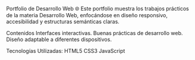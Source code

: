 Portfolio de Desarrollo Web 🌐
Este portfolio muestra los trabajos prácticos de la materia Desarrollo Web, enfocándose en diseño responsivo, accesibilidad y estructuras semánticas claras.

Contenidos
Interfaces interactivas.
Buenas prácticas de desarrollo web.
Diseño adaptable a diferentes dispositivos.

Tecnologías Utilizadas:
HTML5
CSS3
JavaScript
